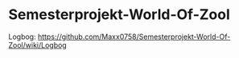 # Semesterprojekt-World-Of-Zool
Logbog: https://github.com/Maxx0758/Semesterprojekt-World-Of-Zool/wiki/Logbog

